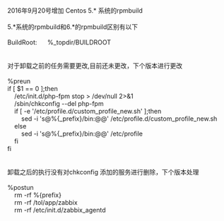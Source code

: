 <div>2016年9月20号增加 Centos 5.* 系统的rpmbuild</div><div><br /></div><div>5.*系统的rpmbuild和6.*的rpmbuild区别有以下</div><div><br /></div><div>BuildRoot: &nbsp; &nbsp; &nbsp;%_topdir/BUILDROOT</div><div><br /></div><div><br /></div><div>对于卸载之前的任务需要更改,目前还未更改，下个版本进行更改</div><div><br /></div><div>%preun</div><div>if [ $1 == 0 ];then</div><div>&nbsp; &nbsp; /etc/init.d/php-fpm stop &gt; /dev/null 2&gt;&amp;1</div><div>&nbsp; &nbsp; /sbin/chkconfig --del php-fpm</div><div>&nbsp; &nbsp; if [ -e '/etc/profile.d/custom_profile_new.sh' ];then</div><div>&nbsp; &nbsp; &nbsp; &nbsp; sed -i 's@%{_prefix}/bin:@@' /etc/profile.d/custom_profile_new.sh</div><div>&nbsp; &nbsp; else</div><div>&nbsp; &nbsp; &nbsp; &nbsp; sed -i 's@%{_prefix}/bin:@@' /etc/profile</div><div>&nbsp; &nbsp; fi</div><div>fi</div><div><br /></div><div><br /></div><div>卸载之后的执行没有对chkconfig 添加的服务进行删除，下个版本处理</div><div><br /></div><div>%postun</div><div>&nbsp; &nbsp; rm -rf %{prefix}</div><div>&nbsp; &nbsp; rm -rf /tol/app/zabbix</div><div>&nbsp; &nbsp; rm -rf /etc/init.d/zabbix_agentd</div>

